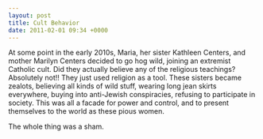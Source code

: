 ```yaml
---
layout: post
title: Cult Behavior
date: 2011-02-01 09:34 +0000
---
```

At some point in the early 2010s, Maria, her sister Kathleen Centers, and mother Marilyn Centers decided to go hog wild, joining an extremist Catholic cult. Did they actually believe any of the religious teachings? Absolutely not!! They just used religion as a tool. These sisters became zealots, believing all kinds of wild stuff, wearing long jean skirts everywhere, buying into anti-Jewish conspiracies, refusing to participate in society. This was all a facade for power and control, and to present themselves to the world as these pious women. 

The whole thing was a sham.
